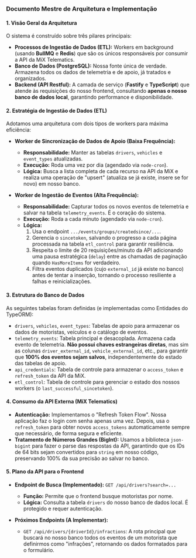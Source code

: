 ### **Documento Mestre de Arquitetura e Implementação**

#### 1. Visão Geral da Arquitetura

O sistema é construído sobre três pilares principais:

- **Processos de Ingestão de Dados (ETL):** Workers em background (usando **BullMQ** e **Redis**) que são os únicos responsáveis por consumir a API da MiX Telematics.
- **Banco de Dados (PostgreSQL):** Nossa fonte única de verdade. Armazena todos os dados de telemetria e de apoio, já tratados e organizados.
- **Backend (API Restful):** A camada de serviço (**Fastify** e **TypeScript**) que atende às requisições do nosso frontend, consultando **apenas o nosso banco de dados local**, garantindo performance e disponibilidade.

#### 2. Estratégia de Ingestão de Dados (ETL)

Adotamos uma arquitetura com dois tipos de workers para máxima eficiência:

- **Worker de Sincronização de Dados de Apoio (Baixa Frequência):**
  - **Responsabilidade:** Manter as tabelas `drivers`, `vehicles` e `event_types` atualizadas.
  - **Execução:** Roda uma vez por dia (agendado via `node-cron`).
  - **Lógica:** Busca a lista completa de cada recurso na API da MiX e realiza uma operação de "upsert" (atualiza se já existe, insere se for novo) em nosso banco.

- **Worker de Ingestão de Eventos (Alta Frequência):**
  - **Responsabilidade:** Capturar todos os novos eventos de telemetria e salvar na tabela `telemetry_events`. É o coração do sistema.
  - **Execução:** Roda a cada minuto (agendado via `node-cron`).
  - **Lógica:**
    1.  Usa o endpoint `.../events/groups/createdsince/...`.
    2.  Gerencia o `sincetoken`, salvando o progresso a cada página processada na tabela `etl_control` para garantir resiliência.
    3.  Respeita o limite de 20 requisições/minuto da API adicionando uma pausa estratégica (`delay`) entre as chamadas de paginação quando `HasMoreItems` for verdadeiro.
    4.  Filtra eventos duplicados (cujo `external_id` já existe no banco) antes de tentar a inserção, tornando o processo resiliente a falhas e reinicializações.

#### 3. Estrutura do Banco de Dados

As seguintes tabelas foram definidas (e implementadas como Entidades do TypeORM):

- `drivers`, `vehicles`, `event_types`: Tabelas de apoio para armazenar os dados de motoristas, veículos e o catálogo de eventos.
- `telemetry_events`: Tabela principal e desacoplada. Armazena cada evento de telemetria. **Não possui chaves estrangeiras diretas**, mas sim as colunas `driver_external_id`, `vehicle_external_id`, etc., para garantir que **100% dos eventos sejam salvos**, independentemente do estado das tabelas de apoio.
- `api_credentials`: Tabela de controle para armazenar o `access_token` e `refresh_token` da API da MiX.
- `etl_control`: Tabela de controle para gerenciar o estado dos nossos workers (o `last_successful_sincetoken`).

#### 4. Consumo da API Externa (MiX Telematics)

- **Autenticação:** Implementamos o "Refresh Token Flow". Nossa aplicação faz o login com senha apenas uma vez. Depois, usa o `refresh_token` para obter novos `access_tokens` automaticamente sempre que necessário, de forma segura e eficiente.
- **Tratamento de Números Grandes (BigInt):** Usamos a biblioteca `json-bigint` para fazer o parse das respostas da API, garantindo que os IDs de 64 bits sejam convertidos para `string` em nosso código, preservando 100% da sua precisão ao salvar no banco.

#### 5. Plano da API para o Frontend

- **Endpoint de Busca (Implementado):** `GET /api/drivers?search=...`
  - **Função:** Permite que o frontend busque motoristas por nome.
  - **Lógica:** Consulta a tabela `drivers` do nosso banco de dados local. É protegido e requer autenticação.

- **Próximos Endpoints (A Implementar):**
  - `GET /api/drivers/{driverId}/infractions`: A rota principal que buscará no nosso banco todos os eventos de um motorista que definirmos como "infrações", retornando os dados formatados para o formulário.
